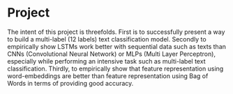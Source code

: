# Project

The intent of this project is threefolds. First is to successfully present a way to build a multi-label (12 labels) text classification model. Secondly to empirically show LSTMs work better with sequential data such as texts than CNNs (Convolutional Neural Network) or MLPs (Multi Layer Perceptron), especially while performing an intensive task such as multi-label text classification. Thirdly, to empirically show that feature representation using word-embeddings are better than feature representation using  Bag of Words in terms of providing good accuracy.
